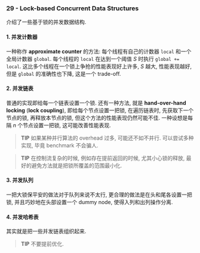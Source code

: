 ### 29 - Lock-based Concurrent Data Structures

介绍了一些基于锁的并发数据结构.

#### 1. 并发计数器
一种称作 **approximate counter** 的方法: 每个线程有自己的计数器 `local` 和一个全局计数器 `global`. 每个线程的 `local` 在达到一个阈值 $S$ 时执行 `global += local`. 这比多个线程在一个锁上争抢的性能表现好上许多, $S$ 越大, 性能表现越好, 但是 `global` 的准确性也下降, 这是一个 trade-off.

#### 2. 并发链表
普通的实现即给每一个链表设置一个锁. 还有一种方法, 就是 **hand-over-hand locking** (**lock coupling**), 即给每个节点设置一把锁, 在遍历链表时, 先获取下一个节点的锁, 再释放本节点的锁, 但这个方法的性能表现仍然可能不佳. 一种设想是每隔 $n$ 个节点设置一把锁, 这可能改善性能表现.

> **TIP** 如果某种并行算法的 overhead 过多, 可能还不如不并行. 可以尝试多种实现, 毕竟 benchmark 不会骗人.

> **TIP** 在控制流复杂的时候, 例如存在提前返回的时候, 尤其小心锁的释放, 最好的避免方法就是把锁所覆盖的范围最小化.

#### 3. 并发队列
一把大锁保平安的做法对于队列来说不太行, 更合理的做法是在头和尾各设置一把锁, 并且巧妙地在头部设置一个 dummy node, 使得入列和出列操作分离.

#### 4. 并发哈希表
其实就是把一些并发链表组织起来.

> **TIP** 不要提前优化.